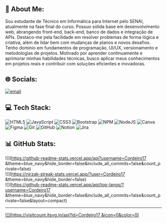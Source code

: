 ## 💫 About Me:
Sou estudante de Técnico em Informática para Internet pelo SENAI, atualmente na fase final do curso. Possuo sólida base em desenvolvimento web, abrangendo front-end, back-end, banco de dados e integração de APIs. Destaco-me pela facilidade em resolver problemas de forma lógica e criativa, além de lidar bem com mudanças de planos e novos desafios. Tenho domínio em fundamentos de programação, UI/UX, versionamento e metodologias de projetos. Motivado por aprender continuamente e aprimorar minhas habilidades técnicas, busco aplicar meus conhecimentos em projetos reais e contribuir com soluções eficientes e inovadoras.


 ## 🌐 Socials:
[![email](https://img.shields.io/badge/Email-D14836?logo=gmail&logoColor=white)](mailto:gui99295@gmail.com) 

## 💻 Tech Stack:
 ![HTML5](https://img.shields.io/badge/html5-%23E34F26.svg?style=for-the-badge&logo=html5&logoColor=white) ![JavaScript](https://img.shields.io/badge/javascript-%23323330.svg?style=for-the-badge&logo=javascript&logoColor=%23F7DF1E)  ![CSS3](https://img.shields.io/badge/css3-%231572B6.svg?style=for-the-badge&logo=css3&logoColor=white) ![Bootstrap](https://img.shields.io/badge/bootstrap-%238511FA.svg?style=for-the-badge&logo=bootstrap&logoColor=white)  ![NPM](https://img.shields.io/badge/NPM-%23CB3837.svg?style=for-the-badge&logo=npm&logoColor=white) ![NodeJS](https://img.shields.io/badge/node.js-6DA55F?style=for-the-badge&logo=node.js&logoColor=white) ![Canva](https://img.shields.io/badge/Canva-%2300C4CC.svg?style=for-the-badge&logo=Canva&logoColor=white) ![Figma](https://img.shields.io/badge/figma-%23F24E1E.svg?style=for-the-badge&logo=figma&logoColor=white) ![Git](https://img.shields.io/badge/git-%23F05033.svg?style=for-the-badge&logo=git&logoColor=white) ![GitHub](https://img.shields.io/badge/github-%23121011.svg?style=for-the-badge&logo=github&logoColor=white)  ![Notion](https://img.shields.io/badge/Notion-%23000000.svg?style=for-the-badge&logo=notion&logoColor=white) ![Jira](https://img.shields.io/badge/jira-%230A0FFF.svg?style=for-the-badge&logo=jira&logoColor=white)
## 📊 GitHub Stats:
![](https://github-readme-stats.vercel.app/api?username=Cordeiro17 &theme=blue_navy&hide_border=false&include_all_commits=false&count_private=false)<br/>
![](https://nirzak-streak-stats.vercel.app/?user=Cordeiro17 &theme=blue_navy&hide_border=false)<br/>
![](https://github-readme-stats.vercel.app/api/top-langs/?username=Cordeiro17 &theme=blue_navy&hide_border=false&include_all_commits=false&count_private=false&layout=compact)

---
[![](https://visitcount.itsvg.in/api?id=Cordeiro17 &icon=0&color=0)](https://visitcount.itsvg.in)

<!-- Proudly created with GPRM ( https://gprm.itsvg.in ) -->
